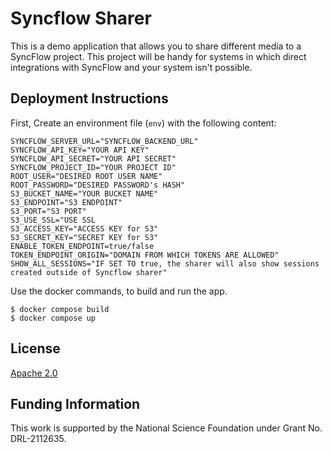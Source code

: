 # Syncflow Sharer

This is a demo application that allows you to share different media to a SyncFlow project. This project will be handy for systems in which direct integrations with SyncFlow and your system isn't possible.

## Deployment Instructions

First, Create an environment file (`env`) with the following content:

```{sh}
SYNCFLOW_SERVER_URL="SYNCFLOW_BACKEND_URL"
SYNCFLOW_API_KEY="YOUR API KEY"
SYNCFLOW_API_SECRET="YOUR API SECRET"
SYNCFLOW_PROJECT_ID="YOUR PROJECT ID"
ROOT_USER="DESIRED ROOT USER NAME"
ROOT_PASSWORD="DESIRED PASSWORD's HASH"
S3_BUCKET_NAME="YOUR BUCKET NAME"
S3_ENDPOINT="S3 ENDPOINT"
S3_PORT="S3 PORT"
S3_USE_SSL="USE SSL
S3_ACCESS_KEY="ACCESS KEY for S3"
S3_SECRET_KEY="SECRET KEY for S3"
ENABLE_TOKEN_ENDPOINT=true/false
TOKEN_ENDPOINT_ORIGIN="DOMAIN FROM WHICH TOKENS ARE ALLOWED"
SHOW_ALL_SESSIONS="IF SET TO true, the sharer will also show sessions created outside of Syncflow sharer"
```

Use the docker commands, to build and run the app.

```{sh}
$ docker compose build
$ docker compose up
```

## License

[Apache 2.0](./LICENSE)

## Funding Information

This work is supported by the National Science Foundation under Grant No. DRL-2112635.
